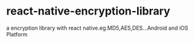 # react-native-encryption-library
a encryption library with react native.eg.MD5,AES,DES...Android and iOS Platform
